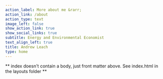 ```yaml
---
action_label: More about me &rarr;
action_link: /about
action_type: text
image_left: false
show_action_link: true
show_social_links: true
subtitle: Energy and Environmental Economist
text_align_left: true
title: Andrew Leach
type: home
---
```


** index doesn't contain a body, just front matter above.
See index.html in the layouts folder **
